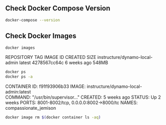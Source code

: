 ## Check Docker Compose Version

```bash
docker-compose --version
```

## Check Docker Images

```bash
docker images
```

REPOSITORY TAG IMAGE ID CREATED SIZE
instructure/dynamo-local-admin latest 4278567cc64c 6 weeks ago 548MB

```bash
docker ps
docker ps -a

```

CONTAINER ID: f91f93906b33
IMAGE: instructure/dynamo-local-admin:latest  
COMMAND: "/usr/bin/supervisor…"
CREATED: 5 weeks ago
STATUS: Up 2 weeks
PORTS: 8001-8002/tcp, 0.0.0.0:8002->8000/tc
NAMES: compassionate_jemison

```bash
docker image rm $(docker container ls -aq)
```

